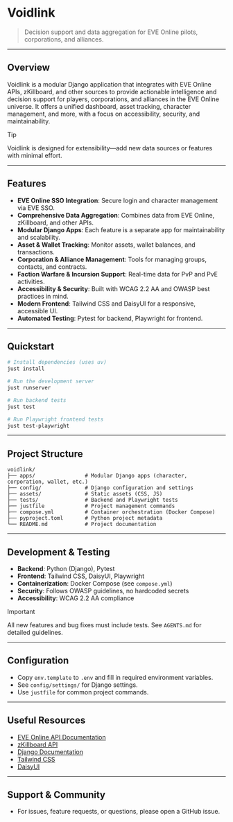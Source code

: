 # Voidlink

> Decision support and data aggregation for EVE Online pilots, corporations, and alliances.

---

## Overview

Voidlink is a modular Django application that integrates with EVE Online APIs, zKillboard, and other sources to provide actionable intelligence and decision support for players, corporations, and alliances in the EVE Online universe. It offers a unified dashboard, asset tracking, character management, and more, with a focus on accessibility, security, and maintainability.

> [!TIP]
> Voidlink is designed for extensibility—add new data sources or features with minimal effort.

---

## Features

- **EVE Online SSO Integration**: Secure login and character management via EVE SSO.
- **Comprehensive Data Aggregation**: Combines data from EVE Online, zKillboard, and other APIs.
- **Modular Django Apps**: Each feature is a separate app for maintainability and scalability.
- **Asset & Wallet Tracking**: Monitor assets, wallet balances, and transactions.
- **Corporation & Alliance Management**: Tools for managing groups, contacts, and contracts.
- **Faction Warfare & Incursion Support**: Real-time data for PvP and PvE activities.
- **Accessibility & Security**: Built with WCAG 2.2 AA and OWASP best practices in mind.
- **Modern Frontend**: Tailwind CSS and DaisyUI for a responsive, accessible UI.
- **Automated Testing**: Pytest for backend, Playwright for frontend.

---

## Quickstart

```sh
# Install dependencies (uses uv)
just install

# Run the development server
just runserver

# Run backend tests
just test

# Run Playwright frontend tests
just test-playwright
```

---

## Project Structure

```
voidlink/
├── apps/                # Modular Django apps (character, corporation, wallet, etc.)
├── config/              # Django configuration and settings
├── assets/              # Static assets (CSS, JS)
├── tests/               # Backend and Playwright tests
├── justfile             # Project management commands
├── compose.yml          # Container orchestration (Docker Compose)
├── pyproject.toml       # Python project metadata
└── README.md            # Project documentation
```

---

## Development & Testing

- **Backend**: Python (Django), Pytest
- **Frontend**: Tailwind CSS, DaisyUI, Playwright
- **Containerization**: Docker Compose (see `compose.yml`)
- **Security**: Follows OWASP guidelines, no hardcoded secrets
- **Accessibility**: WCAG 2.2 AA compliance

> [!IMPORTANT]
> All new features and bug fixes must include tests. See `AGENTS.md` for detailed guidelines.

---

## Configuration

- Copy `env.template` to `.env` and fill in required environment variables.
- See `config/settings/` for Django settings.
- Use `justfile` for common project commands.

---

## Useful Resources

- [EVE Online API Documentation](https://developers.eveonline.com/)
- [zKillboard API](https://zkillboard.com/api/)
- [Django Documentation](https://docs.djangoproject.com/)
- [Tailwind CSS](https://tailwindcss.com/)
- [DaisyUI](https://daisyui.com/)

---

## Support & Community

- For issues, feature requests, or questions, please open a GitHub issue.

